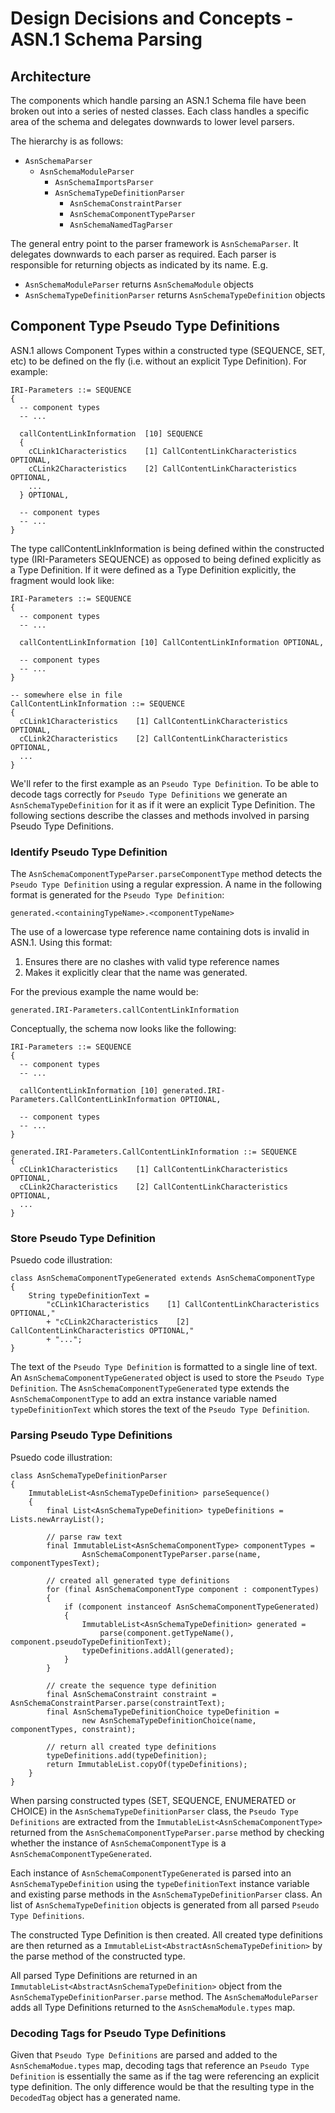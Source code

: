 # Design Decisions and Concepts - ASN.1 Schema Parsing

## Architecture

The components which handle parsing an ASN.1 Schema file have been broken out
into a series of nested classes. Each class handles a specific area of the
schema and delegates downwards to lower level parsers.

The hierarchy is as follows:

- `AsnSchemaParser`
    - `AsnSchemaModuleParser`
        - `AsnSchemaImportsParser`
        - `AsnSchemaTypeDefinitionParser`
            - `AsnSchemaConstraintParser`
            - `AsnSchemaComponentTypeParser`
            - `AsnSchemaNamedTagParser`

The general entry point to the parser framework is `AsnSchemaParser`. It
delegates downwards to each parser as required. Each parser is responsible for
returning objects as indicated by its name. E.g.

- `AsnSchemaModuleParser` returns `AsnSchemaModule` objects
- `AsnSchemaTypeDefinitionParser` returns `AsnSchemaTypeDefinition` objects

## Component Type Pseudo Type Definitions

ASN.1 allows Component Types within a constructed type (SEQUENCE, SET, etc) to
be defined on the fly (i.e. without an explicit Type Definition). For example:

```
IRI-Parameters ::= SEQUENCE
{
  -- component types
  -- ...

  callContentLinkInformation  [10] SEQUENCE
  {
    cCLink1Characteristics    [1] CallContentLinkCharacteristics OPTIONAL,
    cCLink2Characteristics    [2] CallContentLinkCharacteristics OPTIONAL,
    ...
  } OPTIONAL,

  -- component types
  -- ...
}
```

The type callContentLinkInformation is being defined within the constructed
type (IRI-Parameters SEQUENCE) as opposed to being defined explicitly as a
Type Definition.  If it were defined as a Type Definition explicitly, the
fragment would look like:

```
IRI-Parameters ::= SEQUENCE
{
  -- component types
  -- ...

  callContentLinkInformation [10] CallContentLinkInformation OPTIONAL,

  -- component types
  -- ...
}

-- somewhere else in file
CallContentLinkInformation ::= SEQUENCE
{
  cCLink1Characteristics    [1] CallContentLinkCharacteristics OPTIONAL,
  cCLink2Characteristics    [2] CallContentLinkCharacteristics OPTIONAL,
  ...
}
```

We'll refer to the first example as an `Pseudo Type Definition`. To be
able to decode tags correctly for `Pseudo Type Definitions` we generate an
`AsnSchemaTypeDefinition` for it as if it were an explicit Type Definition. The
following sections describe the classes and methods involved in parsing Pseudo
Type Definitions.

### Identify Pseudo Type Definition

The `AsnSchemaComponentTypeParser.parseComponentType` method detects
the `Pseudo Type Definition` using a regular expression. A name in
the following format is generated for the `Pseudo Type Definition`:

```
generated.<containingTypeName>.<componentTypeName>
```

The use of a lowercase type reference name containing dots is invalid in
ASN.1. Using this format:

1. Ensures there are no clashes with valid type reference names
1. Makes it explicitly clear that the name was generated.

For the previous example the name would be:

```
generated.IRI-Parameters.callContentLinkInformation
```

Conceptually, the schema now looks like the following:
```
IRI-Parameters ::= SEQUENCE
{
  -- component types
  -- ...

  callContentLinkInformation [10] generated.IRI-Parameters.CallContentLinkInformation OPTIONAL,

  -- component types
  -- ...
}

generated.IRI-Parameters.CallContentLinkInformation ::= SEQUENCE
{
  cCLink1Characteristics    [1] CallContentLinkCharacteristics OPTIONAL,
  cCLink2Characteristics    [2] CallContentLinkCharacteristics OPTIONAL,
  ...
}
```

### Store Pseudo Type Definition

Psuedo code illustration:

```
class AsnSchemaComponentTypeGenerated extends AsnSchemaComponentType
{
    String typeDefinitionText =
        "cCLink1Characteristics    [1] CallContentLinkCharacteristics OPTIONAL,"
        + "cCLink2Characteristics    [2] CallContentLinkCharacteristics OPTIONAL,"
        + "...";
}
```

The text of the `Pseudo Type Definition` is formatted to a single line of text.
 An `AsnSchemaComponentTypeGenerated` object is used to store the `Pseudo Type
 Definition`. The `AsnSchemaComponentTypeGenerated` type extends the
 `AsnSchemaComponentType` to add an extra instance variable named
 `typeDefinitionText` which stores the text of the `Pseudo Type Definition`.

### Parsing Pseudo Type Definitions

Psuedo code illustration:

```
class AsnSchemaTypeDefinitionParser
{
    ImmutableList<AsnSchemaTypeDefinition> parseSequence()
    {
        final List<AsnSchemaTypeDefinition> typeDefinitions = Lists.newArrayList();

        // parse raw text
        final ImmutableList<AsnSchemaComponentType> componentTypes =
                AsnSchemaComponentTypeParser.parse(name, componentTypesText);

        // created all generated type definitions
        for (final AsnSchemaComponentType component : componentTypes)
        {
            if (component instanceof AsnSchemaComponentTypeGenerated)
            {
                ImmutableList<AsnSchemaTypeDefinition> generated =
                    parse(component.getTypeName(), component.pseudoTypeDefinitionText);
                typeDefinitions.addAll(generated);
            }
        }

        // create the sequence type definition
        final AsnSchemaConstraint constraint = AsnSchemaConstraintParser.parse(constraintText);
        final AsnSchemaTypeDefinitionChoice typeDefinition =
                new AsnSchemaTypeDefinitionChoice(name, componentTypes, constraint);

        // return all created type definitions
        typeDefinitions.add(typeDefinition);
        return ImmutableList.copyOf(typeDefinitions);
    }
}
```

When parsing constructed types (SET, SEQUENCE, ENUMERATED or CHOICE) in the
`AsnSchemaTypeDefinitionParser` class, the `Pseudo Type Definitions` are
extracted from the `ImmutableList<AsnSchemaComponentType>` returned from the
`AsnSchemaComponentTypeParser.parse` method by checking whether the instance of
`AsnSchemaComponentType` is a `AsnSchemaComponentTypeGenerated`.

Each instance of `AsnSchemaComponentTypeGenerated` is parsed into an
`AsnSchemaTypeDefinition` using the `typeDefinitionText` instance variable
and existing parse methods in the `AsnSchemaTypeDefinitionParser` class. An
list of `AsnSchemaTypeDefinition` objects is generated from all parsed
`Pseudo Type Definitions`.

The constructed Type Definition is then created. All created type definitions
are then returned as a `ImmutableList<AbstractAsnSchemaTypeDefinition>`
by the parse method of the constructed type.

All parsed Type Definitions are returned in an
`ImmutableList<AbstractAsnSchemaTypeDefinition>` object from the
`AsnSchemaTypeDefinitionParser.parse` method. The `AsnSchemaModuleParser`
adds all Type Definitions returned to the `AsnSchemaModule.types` map.

### Decoding Tags for Pseudo Type Definitions

Given that `Pseudo Type Definitions` are parsed and added to the
`AsnSchemaModue.types` map, decoding tags that reference an `Pseudo Type
Definition` is essentially the same as if the tag were referencing an explicit
type definition. The only difference would be that the resulting type in the
`DecodedTag` object has a generated name.
